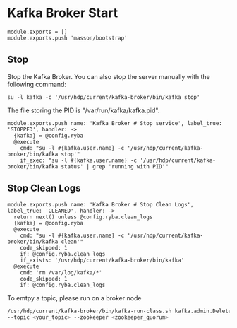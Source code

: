 
# Kafka Broker Start

    module.exports = []
    module.exports.push 'masson/bootstrap'

## Stop

Stop the Kafka Broker. You can also stop the server manually with the following
command:

```
su -l kafka -c '/usr/hdp/current/kafka-broker/bin/kafka stop'
```

The file storing the PID is "/var/run/kafka/kafka.pid".

    module.exports.push name: 'Kafka Broker # Stop service', label_true: 'STOPPED', handler: ->
      {kafka} = @config.ryba
      @execute
        cmd: "su -l #{kafka.user.name} -c '/usr/hdp/current/kafka-broker/bin/kafka stop'"
        if_exec: "su -l #{kafka.user.name} -c '/usr/hdp/current/kafka-broker/bin/kafka status' | grep 'running with PID'"

## Stop Clean Logs

    module.exports.push name: 'Kafka Broker # Stop Clean Logs', label_true: 'CLEANED', handler: ->
      return next() unless @config.ryba.clean_logs
      {kafka} = @config.ryba
      @execute
        cmd: "su -l #{kafka.user.name} -c '/usr/hdp/current/kafka-broker/bin/kafka clean'"
        code_skipped: 1
        if: @config.ryba.clean_logs
        if_exists: '/usr/hdp/current/kafka-broker/bin/kafka'
      @execute
        cmd: 'rm /var/log/kafka/*'
        code_skipped: 1
        if: @config.ryba.clean_logs

To emtpy a topic, please run on a broker node
```bash
/usr/hdp/current/kafka-broker/bin/kafka-run-class.sh kafka.admin.DeleteTopicCommand \
--topic <your_topic> --zookeeper <zookeeper_quorum>
```
